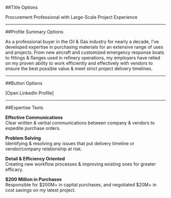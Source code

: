
##Title Options

Procurement Professional with Large-Scale Project Experience  

---

##Profile Summary Options  

As a professional buyer in the Oil & Gas industry for nearly a decade, I've developed expertise in purchasing materials for an extensive range of uses and projects. From new aircraft and customized emergency response boats to fittings & flanges used in refinery operations, my employers have relied on my proven ability to work efficiently and effectively with vendors to ensure the best possible value & meet strict project delivery timelines. 

---  
##Button Options
  
[Open LinkedIn Profile]  

--- 
##Expertise Texts 

**Effective Communications**   
Clear written & verbal communications between company & vendors to expedite purchase orders.  
 
**Problem Solving**   
Identifying & resolving any issues that put delivery timeline or vendor/company relationship at risk. 

**Detail & Efficiency Oriented**     
Creating new workflow processes & improving existing ones for greater efficacy. 

**$200 Million in Purchases**    
Responsible for $200M+ in capital purchases, and negotiated $20M+ in cost savings on my latest project. 
